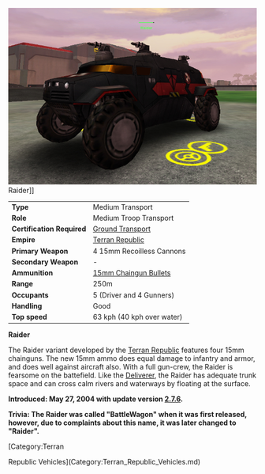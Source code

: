 ![](../images/RaiderPicture.jpg "fig:RaiderPicture.jpg") Raider\]\]

|                            |                                                                 |
| -------------------------- | --------------------------------------------------------------- |
| **Type**                   | Medium Transport                                                |
| **Role**                   | Medium Troop Transport                                          |
| **Certification Required** | [Ground Transport](../certifications/Ground_Transport.md)       |
| **Empire**                 | [Terran Republic](../etc/Terran_Republic.md)                    |
| **Primary Weapon**         | 4 15mm Recoilless Cannons                                       |
| **Secondary Weapon**       | \-                                                              |
| **Ammunition**             | [15mm Chaingun Bullets](../ammunition/15mm_Chaingun_Bullets.md) |
| **Range**                  | 250m                                                            |
| **Occupants**              | 5 (Driver and 4 Gunners)                                        |
| **Handling**               | Good                                                            |
| **Top speed**              | 63 kph (40 kph over water)                                      |

**Raider**

The Raider variant developed by the [Terran Republic](../etc/Terran_Republic.md)
features four 15mm chainguns. The new 15mm ammo does equal damage to infantry
and armor, and does well against aircraft also. With a full gun-crew, the Raider
is fearsome on the battefield. Like the [Deliverer](Deliverer.md), the Raider
has adequate trunk space and can cross calm rivers and waterways by floating at
the surface.

**Introduced: May 27, 2004 with update version [2.7.6](../patches/2.7.6.md).**

**Trivia: The Raider was called "BattleWagon" when it was first released,
however, due to complaints about this name, it was later changed to "Raider".**

<!--[Category:Game Items](Category:Game_Items.md)-->
<!--[Category:Vehicles](Category:Vehicles.md)--> [Category:Terran

Republic Vehicles](Category:Terran_Republic_Vehicles.md)

<!--[Category:Ground Vehicles](Category:Ground_Vehicles.md)-->
